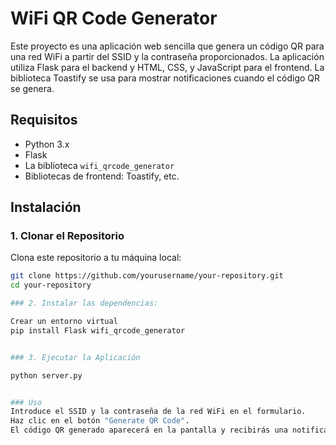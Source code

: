 # WiFi QR Code Generator

Este proyecto es una aplicación web sencilla que genera un código QR para una red WiFi a partir del SSID y la contraseña proporcionados. La aplicación utiliza Flask para el backend y HTML, CSS, y JavaScript para el frontend. La biblioteca Toastify se usa para mostrar notificaciones cuando el código QR se genera.

## Requisitos

- Python 3.x
- Flask
- La biblioteca `wifi_qrcode_generator`
- Bibliotecas de frontend: Toastify, etc.

## Instalación

### 1. Clonar el Repositorio

Clona este repositorio a tu máquina local:

```bash
git clone https://github.com/yourusername/your-repository.git
cd your-repository

### 2. Instalar las dependencias:

Crear un entorno virtual 
pip install Flask wifi_qrcode_generator


### 3. Ejecutar la Aplicación

python server.py


### Uso
Introduce el SSID y la contraseña de la red WiFi en el formulario.
Haz clic en el botón "Generate QR Code".
El código QR generado aparecerá en la pantalla y recibirás una notificación indicando que el código ha sido generado.